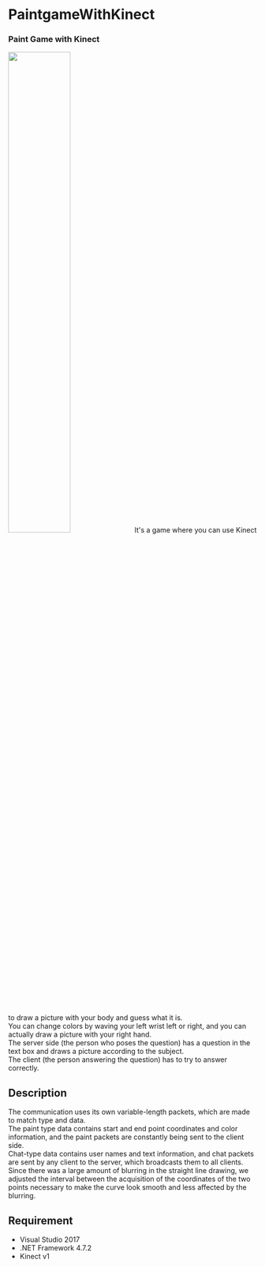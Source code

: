 PaintgameWithKinect
====
### Paint Game with Kinect
<img src="https://github.com/ayk24/paintgame_with_kinect/blob/master/doc/app.png" width=50%>
It's a game where you can use Kinect to draw a picture with your body and guess what it is.<br>
You can change colors by waving your left wrist left or right, and you can actually draw a picture with your right hand.<br>
The server side (the person who poses the question) has a question in the text box and draws a picture according to the subject.<br>
The client (the person answering the question) has to try to answer correctly.<br>

## Description
The communication uses its own variable-length packets, which are made to match type and data.<br>
The paint type data contains start and end point coordinates and color information, and the paint packets are constantly being sent to the client side.<br>
Chat-type data contains user names and text information, and chat packets are sent by any client to the server, which broadcasts them to all clients.<br>
Since there was a large amount of blurring in the straight line drawing, we adjusted the interval between the acquisition of the coordinates of the two points necessary to make the curve look smooth and less affected by the blurring.<br>

## Requirement
* Visual Studio 2017
* .NET Framework 4.7.2
* Kinect v1
